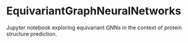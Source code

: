 # EquivariantGraphNeuralNetworks
 Jupyter notebook exploring equivariant GNNs in the context of protein structure prediction.
